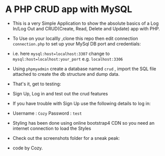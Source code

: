 
# A PHP CRUD app with MySQL

- This is a very Simple Application to show the absolute basics of a Log In/Log Out and CRUD(Create, Read, Delete and Update) app with PHP.

- To Use on your locallly ,clone this repo then edit connection ```connection.php``` to set up your MySql DB port and credentials:

- i.e. here  ```mysql:host=localhost:3307``` change to ```mysql:host=localhost:your_port``` e.g. ```localhost:3306```

- Using ```phpmyadmin``` create a database named ```crud``` , import the SQL file attached to create the db structure and dump data.

- That's it, get to testing:

- Sign Up, Log in and test out the crud features

- If you have trouble with Sign Up use the following details to log in:

- Username : ```Cozy``` Password : ```test```

- Styling has been done using online bootstrap4 CDN so you need an internet connection to load the Styles

- Check out the screenshots folder for a sneak peak:

- code by Cozy.
